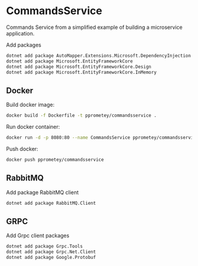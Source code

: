 # CommandsService

Commands Service from a simplified example of building a microservice application.

Add packages

```sh
dotnet add package AutoMapper.Extensions.Microsoft.DependencyInjection
dotnet add package Microsoft.EntityFrameworkCore
dotnet add package Microsoft.EntityFrameworkCore.Design
dotnet add package Microsoft.EntityFrameworkCore.InMemory
```

## Docker

Build docker image:

```sh
docker build -f Dockerfile -t pprometey/commandsservice .
```

Run docker container:

```sh
docker run -d -p 8080:80 --name CommandsService pprometey/commandsservice
```

Push docker:

```sh
docker push pprometey/commandsservice
```

## RabbitMQ

Add package RabbitMQ client

```sh
dotnet add package RabbitMQ.Client
```

## GRPC

Add Grpc client packages

```sh
dotnet add package Grpc.Tools
dotnet add package Grpc.Net.Client
dotnet add package Google.Protobuf
```
